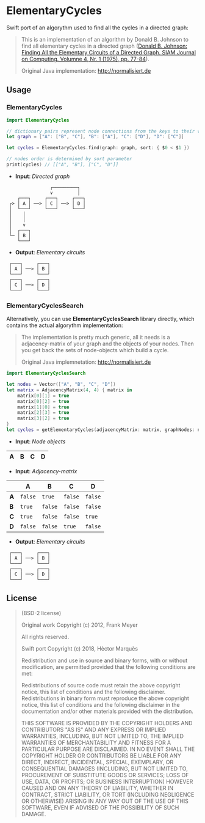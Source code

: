 # ElementaryCycles

Swift port of an algorythm used to find all the cycles in a directed graph:

> This is an implementation of an algorithm by Donald B. Johnson to find all elementary cycles in a directed graph ([Donald B. Johnson: Finding All the Elementary Circuits of a Directed Graph. SIAM Journal on Computing. Volumne 4, Nr. 1 (1975), pp. 77-84](https://www.cs.tufts.edu/comp/150GA/homeworks/hw1/Johnson%2075.PDF)).
>
> Original Java implementation: <http://normalisiert.de>

## Usage

### ElementaryCycles

```swift
import ElementaryCycles

// dictionary pairs represent node connections from the keys to their values
let graph = ["A": ["B", "C"], "B": ["A"], "C": ["D"], "D": ["C"]]

let cycles = ElementaryCycles.find(graph: graph, sort: { $0 < $1 })

// nodes order is determined by sort parameter 
print(cycles) // [["A", "B"], ["C", "D"]]
```

- **Input**: *Directed graph*

```
                ┌─────────┐
                ∨         │
    ┌───┐     ┌───┐     ┌───┐
 ┌> │ A │ ──> │ C │ ──> │ D │
 │  └───┘     └───┘     └───┘
 │    │
 │    │
 │    ∨
 │  ┌───┐
 └─ │ B │
    └───┘
```

- **Output**: *Elementary circuits*

```
 ┌───┐     ┌───┐
 │ A │ ──> │ B │
 └───┘     └───┘
 ┌───┐     ┌───┐
 │ C │ ──> │ D │
 └───┘     └───┘
```

### ElementaryCyclesSearch

Alternatively, you can use **ElementaryCyclesSearch** library directly, which contains the actual algorythm implementation:

> The implementation is pretty much generic, all it needs is a adjacency-matrix of your graph and the objects of your nodes. Then you get back the sets of node-objects which build a cycle.
>
> Original Java implemnetation: <http://normalisiert.de>

```swift
import ElementaryCyclesSearch

let nodes = Vector(["A", "B", "C", "D"])
let matrix = AdjacencyMatrix(4, 4) { matrix in
    matrix[0][1] = true
    matrix[0][2] = true
    matrix[1][0] = true
    matrix[2][3] = true
    matrix[3][2] = true
}
let cycles = getElementaryCycles(adjacencyMatrix: matrix, graphNodes: nodes)
```

- **Input**: *Node objects*

| **A**   | **B**   | **C**   | **D**   |
|---------|---------|---------|---------|

- **Input**: *Adjacency-matrix*

|         | **A**   | **B**   | **C**   | **D**   |
|---------|---------|---------|---------|---------|
|**A**    | `false` | `true`  | `false` | `false` |
|**B**    | `true`  | `false` | `false` | `false` |
|**C**    | `true`  | `false` | `false` | `true`  |
|**D**    | `false` | `false` | `true`  | `false` |

- **Output**: *Elementary circuits*

```
 ┌───┐     ┌───┐
 │ A │ ──> │ B │
 └───┘     └───┘
 ┌───┐     ┌───┐
 │ C │ ──> │ D │
 └───┘     └───┘
```

## License

> (BSD-2 license)
> 
> Original work Copyright (c) 2012, Frank Meyer
> 
> All rights reserved.
> 
> Swift port Copyright (c) 2018, Hèctor Marquès
> 
> Redistribution and use in source and binary forms, with or without modification, are permitted provided that the following conditions are met:
> 
> Redistributions of source code must retain the above copyright notice, this list of conditions and the following disclaimer.
> Redistributions in binary form must reproduce the above copyright notice, this list of conditions and the following disclaimer in the documentation and/or other materials provided with the distribution.
> 
> THIS SOFTWARE IS PROVIDED BY THE COPYRIGHT HOLDERS AND CONTRIBUTORS "AS IS" AND ANY EXPRESS OR IMPLIED WARRANTIES, INCLUDING, BUT NOT LIMITED TO, THE IMPLIED WARRANTIES OF MERCHANTABILITY AND FITNESS FOR A PARTICULAR PURPOSE ARE DISCLAIMED. IN NO EVENT SHALL THE COPYRIGHT HOLDER OR CONTRIBUTORS BE LIABLE FOR ANY DIRECT, INDIRECT, INCIDENTAL, SPECIAL, EXEMPLARY, OR CONSEQUENTIAL DAMAGES (INCLUDING, BUT NOT LIMITED TO, PROCUREMENT OF SUBSTITUTE GOODS OR SERVICES; LOSS OF USE, DATA, OR PROFITS; OR BUSINESS INTERRUPTION) HOWEVER CAUSED AND ON ANY THEORY OF LIABILITY, WHETHER IN CONTRACT, STRICT LIABILITY, OR TORT (INCLUDING NEGLIGENCE OR OTHERWISE) ARISING IN ANY WAY OUT OF THE USE OF THIS SOFTWARE, EVEN IF ADVISED OF THE POSSIBILITY OF SUCH DAMAGE.
